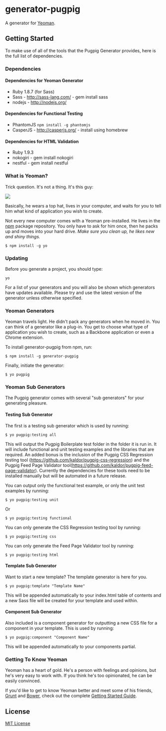 # generator-pugpig

A generator for [Yeoman](http://yeoman.io).


## Getting Started

To make use of all of the tools that the Pugpig Generator provides, here is the full list of dependencies.

### Dependencies

#### Dependencies for Yeoman Generator

* Ruby 1.8.7 (for Sass)
* Sass - http://sass-lang.com/ - gem install sass
* nodejs - http://nodejs.org/

#### Dependencies for Functional Testing

* PhantomJS
```npm install -g phantomjs```
* CasperJS - http://casperjs.org/ - install using homebrew

#### Dependencies for HTML Validation

* Ruby 1.9.3
* nokogiri - gem install nokogiri
* nestful - gem install nestful

### What is Yeoman?

Trick question. It's not a thing. It's this guy:

![](http://i.imgur.com/JHaAlBJ.png)

Basically, he wears a top hat, lives in your computer, and waits for you to tell him what kind of application you wish to create.

Not every new computer comes with a Yeoman pre-installed. He lives in the [npm](https://npmjs.org) package repository. You only have to ask for him once, then he packs up and moves into your hard drive. *Make sure you clean up, he likes new and shiny things.*

```
$ npm install -g yo
```

### Updating

Before you generate a project, you should type:

```
yo
```

For a list of your generators and you will also be shown which generators have updates available. Please try and use the latest version of the generator unless otherwise specified.

### Yeoman Generators

Yeoman travels light. He didn't pack any generators when he moved in. You can think of a generator like a plug-in. You get to choose what type of application you wish to create, such as a Backbone application or even a Chrome extension.

To install generator-pugpig from npm, run:

```
$ npm install -g generator-pugpig
```

Finally, initiate the generator:

```
$ yo pugpig
```

### Yeoman Sub Generators

The Pugpig generator comes with several "sub generators" for your generating pleasure. 

#### Testing Sub Generator

The first is a testing sub generator which is used by running:

```
$ yo pugpig:testing all
```

This will output the Pugpig Boilerplate test folder in the folder it is run in. It will include functional and unit testing examples and the libraries that are required. An added bonus is the inclusion of the Pugpig CSS Regression testing tool (https://github.com/kaldor/pugpig-css-regression) and the Pugpig Feed Page Validator tool(https://github.com/kaldor/pugpig-feed-page-validator). Currently the dependencies for these tools need to be installed manually but will be automated in a future release.

You can output only the functional test example, or only the unit test examples by running:


```
$ yo pugpig:testing unit
```

Or

```
$ yo pugpig:testing functional
```

You can only generate the CSS Regression testing tool by running:

```
$ yo pugpig:testing css
```

You can only generate the Feed Page Validator tool by running:

```
$ yo pugpig:testing html
```

#### Template Sub Generator

Want to start a new template? The template generator is here for you.

```
$ yo pugpig:template "Template Name"
```

This will be appended automatically to your index.html table of contents and a new Sass file will be created for your template and used within.

#### Component Sub Generator

Also included is a component generator for outputting a new CSS file for a component in your template. This is used by running:

```
$ yo pugpig:component "Component Name"
```

This will be appended automatically to your components partial.

### Getting To Know Yeoman

Yeoman has a heart of gold. He's a person with feelings and opinions, but he's very easy to work with. If you think he's too opinionated, he can be easily convinced.

If you'd like to get to know Yeoman better and meet some of his friends, [Grunt](http://gruntjs.com) and [Bower](http://bower.io), check out the complete [Getting Started Guide](https://github.com/yeoman/yeoman/wiki/Getting-Started).


## License

[MIT License](http://en.wikipedia.org/wiki/MIT_License)
